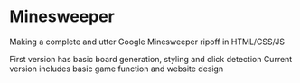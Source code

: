 # Minesweeper
Making a complete and utter Google Minesweeper ripoff in HTML/CSS/JS

First version has basic board generation, styling and click detection
Current version includes basic game function and website design

